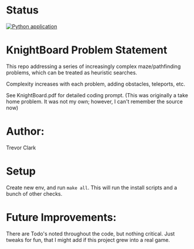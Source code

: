 # Status
[![Python application](https://github.com/jtclark2/knights_tour/actions/workflows/python-app.yml/badge.svg)](https://github.com/jtclark2/knights_tour/actions/workflows/python-app.yml)

# KnightBoard Problem Statement
This repo addressing a series of increasingly complex maze/pathfinding problems, which can be 
treated as heuristic searches.

Complexity increases with each problem, adding obstacles, teleports, etc.

See KnightBoard.pdf for detailed coding prompt. (This was originally a take home problem. It
was not my own; however, I can't remember the source now)

# Author: 
Trevor Clark

# Setup
Create new env, and run `make all`. This will run the install scripts and a bunch of other checks.


# Future Improvements:
There are Todo's noted throughout the code, but nothing critical. Just tweaks for fun, that I might add
if this project grew into a real game.